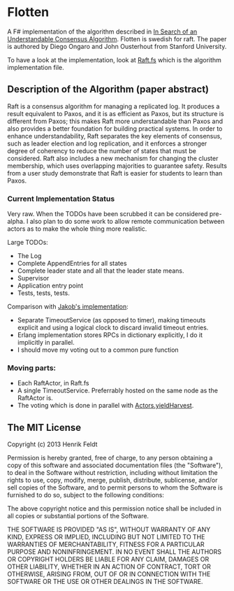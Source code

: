 # Flotten

A F# implementation of the algorithm described in [In Search of an
Understandable Consensus Algorithm][1]. Flotten is swedish for raft. The paper
is authored by Diego Ongaro and John Ousterhout from Stanford University.

To have a look at the implementation, look at [Raft.fs][2] which is the
algorithm implementation file.

## Description of the Algorithm (paper abstract)

Raft is a consensus algorithm for managing a replicated log. It produces a result
equivalent to Paxos, and it is as efficient as Paxos, but its structure is
different from Paxos; this makes Raft more understandable than Paxos and also
provides a better foundation for building practical systems. In order to
enhance understandability, Raft separates the key elements of consensus, such as
leader election and log replication, and it enforces a stronger degree of
coherency to reduce the number of states that must be considered. Raft also
includes a new mechanism for changing the cluster membership, which uses
overlapping majorities to guarantee safety. Results from a user study
demonstrate that Raft is easier for students to learn than Paxos.

### Current Implementation Status

Very raw. When the TODOs have been scrubbed it can be considered pre-alpha. I
also plan to do some work to allow remote communication between actors as to
make the whole thing more realistic.

Large TODOs:

 * The Log
 * Complete AppendEntries for all states
 * Complete leader state and all that the leader state means.
 * Supervisor
 * Application entry point
 * Tests, tests, tests.

Comparison with [Jakob's implementation][4]:

 * Separate TimeoutService (as opposed to timer), making timeouts explicit
   and using a logical clock to discard invalid timeout entries.
 * Erlang implementation stores RPCs in dictionary explicitly,
   I do it implicitly in parallel.
 * I should move my voting out to a common pure function

### Moving parts:

 * Each RaftActor, in Raft.fs
 * A single TimeoutService. Preferrably hosted on the same node as the
   RaftActor is.
 * The voting which is done in parallel with [Actors.yieldHarvest][3].

## The MIT License

Copyright (c) 2013 Henrik Feldt

Permission is hereby granted, free of charge, to any person obtaining a copy
of this software and associated documentation files (the "Software"), to deal
in the Software without restriction, including without limitation the rights
to use, copy, modify, merge, publish, distribute, sublicense, and/or sell
copies of the Software, and to permit persons to whom the Software is
furnished to do so, subject to the following conditions:

The above copyright notice and this permission notice shall be included in
all copies or substantial portions of the Software.

THE SOFTWARE IS PROVIDED "AS IS", WITHOUT WARRANTY OF ANY KIND, EXPRESS OR
IMPLIED, INCLUDING BUT NOT LIMITED TO THE WARRANTIES OF MERCHANTABILITY,
FITNESS FOR A PARTICULAR PURPOSE AND NONINFRINGEMENT. IN NO EVENT SHALL THE
AUTHORS OR COPYRIGHT HOLDERS BE LIABLE FOR ANY CLAIM, DAMAGES OR OTHER
LIABILITY, WHETHER IN AN ACTION OF CONTRACT, TORT OR OTHERWISE, ARISING FROM,
OUT OF OR IN CONNECTION WITH THE SOFTWARE OR THE USE OR OTHER DEALINGS IN
THE SOFTWARE.

 [1]: https://ramcloud.stanford.edu/wiki/download/attachments/11370504/raft.pdf
 [2]: https://github.com/haf/Flotten/blob/master/Flotten/Raft.fs
 [3]: https://github.com/haf/Flotten/blob/master/Flotten/Actors.fs#L44
 [4]: https://github.com/cannedprimates/huckleberry
